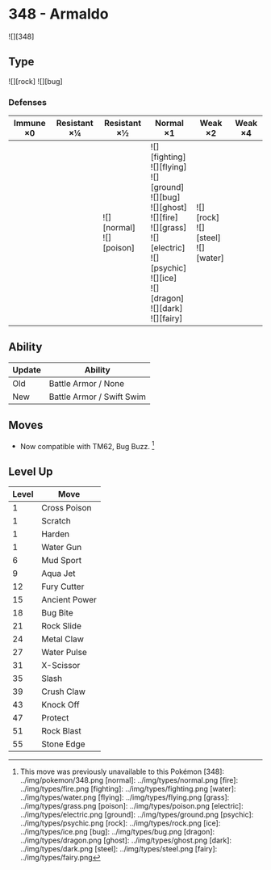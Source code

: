 # 348 - Armaldo
![][348]

## Type

![][rock]  ![][bug]

### Defenses

Immune ×0 | Resistant ×¼ | Resistant ×½                    | Normal ×1                                                                                                                                                                                               | Weak ×2                                     | Weak ×4 | 
---       | ---          | ---                             | ---                                                                                                                                                                                                     | ---                                         | ---     | 
          |              | ![][normal]<br> ![][poison]<br> | ![][fighting]<br> ![][flying]<br> ![][ground]<br> ![][bug]<br> ![][ghost]<br> ![][fire]<br> ![][grass]<br> ![][electric]<br> ![][psychic]<br> ![][ice]<br> ![][dragon]<br> ![][dark]<br> ![][fairy]<br> | ![][rock]<br> ![][steel]<br> ![][water]<br> |         | 

## Ability

Update | Ability                   | 
---    | ---                       | 
Old    | Battle Armor / None       | 
New    | Battle Armor / Swift Swim | 

## Moves

 - Now compatible with TM62, Bug Buzz. [^1]

## Level Up

Level | Move          | 
---   | ---           | 
1     | Cross Poison  | 
1     | Scratch       | 
1     | Harden        | 
1     | Water Gun     | 
6     | Mud Sport     | 
9     | Aqua Jet      | 
12    | Fury Cutter   | 
15    | Ancient Power | 
18    | Bug Bite      | 
21    | Rock Slide    | 
24    | Metal Claw    | 
27    | Water Pulse   | 
31    | X-Scissor     | 
35    | Slash         | 
39    | Crush Claw    | 
43    | Knock Off     | 
47    | Protect       | 
51    | Rock Blast    | 
55    | Stone Edge    | 

[^1]: This move was previously unavailable to this Pokémon
[348]: ../img/pokemon/348.png
[normal]: ../img/types/normal.png
[fire]: ../img/types/fire.png
[fighting]: ../img/types/fighting.png
[water]: ../img/types/water.png
[flying]: ../img/types/flying.png
[grass]: ../img/types/grass.png
[poison]: ../img/types/poison.png
[electric]: ../img/types/electric.png
[ground]: ../img/types/ground.png
[psychic]: ../img/types/psychic.png
[rock]: ../img/types/rock.png
[ice]: ../img/types/ice.png
[bug]: ../img/types/bug.png
[dragon]: ../img/types/dragon.png
[ghost]: ../img/types/ghost.png
[dark]: ../img/types/dark.png
[steel]: ../img/types/steel.png
[fairy]: ../img/types/fairy.png
